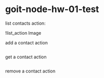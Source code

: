 # goit-node-hw-01-test
<p>list contacts action:</p>
!list_action Image

<p>add a contact action</p>
<img source="images\add_action.JPG">

<p>get a contact action</p>
<img source="images\get_action.JPG">

<p>remove a contact action</p>
<img source="images\remove_action.JPG">

